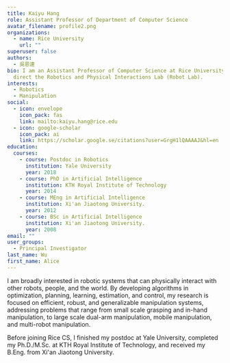 ```yaml
---
title: Kaiyu Hang
role: Assistant Professor of Department of Computer Science
avatar_filename: profile2.png
organizations:
  - name: Rice University
    url: ""
superuser: false
authors:
  - 吳恩達
bio: I am an Assistant Professor of Computer Science at Rice University, where I
  direct the Robotics and Physical Interactions Lab (Robot Lab).
interests:
  - Robotics
  - Manipulation
social:
  - icon: envelope
    icon_pack: fas
    link: mailto:kaiyu.hang@rice.edu
  - icon: google-scholar
    icon_pack: ai
    link: https://scholar.google.se/citations?user=GrgH1lQAAAAJ&hl=en
education:
  courses:
    - course: Postdoc in Robotics
      institution: Yale University
      year: 2018
    - course: PhD in Artificial Intelligence
      institution: KTH Royal Institute of Technology
      year: 2014
    - course: MEng in Artificial Intelligence
      institution: Xi'an Jiaotong University.
      year: 2012
    - course: BSc in Artificial Intelligence
      institution: Xi'an Jiaotong University.
      year: 2008
email: ""
user_groups:
  - Principal Investigator
last_name: Wu
first_name: Alice
---
```

 I am broadly interested in robotic systems that can physically interact with other robots, people, and the world. By developing algorithms in optimization, planning, learning, estimation, and control, my research is focused on efficient, robust, and generalizable manipulation systems, addressing problems that range from small scale grasping and in-hand manipulation, to large scale dual-arm manipulation, mobile manipulation, and multi-robot manipulation.

Before joining Rice CS, I finished my postdoc at Yale University, completed my Ph.D./M.Sc. at KTH Royal Institute of Technology, and received my B.Eng. from Xi'an Jiaotong University.